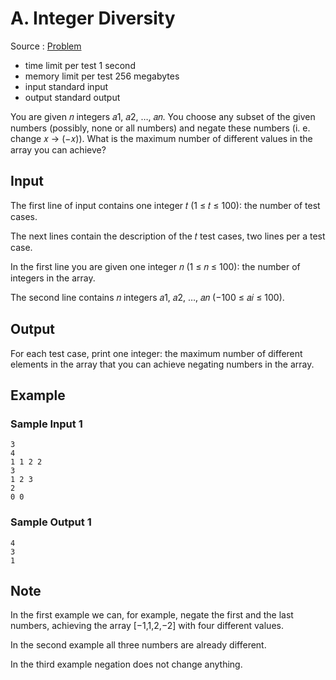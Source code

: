 # A. Integer Diversity

Source : [Problem](https://codeforces.com/problemset/problem/1616/A)

- time limit per test 1 second
- memory limit per test 256 megabytes
- input standard input
- output standard output

You are given 𝑛 integers 𝑎1, 𝑎2, …, 𝑎𝑛. You choose any subset of the given numbers (possibly, none or all numbers) and negate these numbers (i. e. change 𝑥 → (−𝑥)). What is the maximum number of different values in the array you can achieve?

## Input

The first line of input contains one integer 𝑡 (1 ≤ 𝑡 ≤ 100): the number of test cases.

The next lines contain the description of the 𝑡 test cases, two lines per a test case.

In the first line you are given one integer 𝑛 (1 ≤ 𝑛 ≤ 100): the number of integers in the array.

The second line contains 𝑛 integers 𝑎1, 𝑎2, …, 𝑎𝑛 (−100 ≤ 𝑎𝑖 ≤ 100).

## Output

For each test case, print one integer: the maximum number of different elements in the array that you can achieve negating numbers in the array.

## Example

### Sample Input 1

    3
    4
    1 1 2 2
    3
    1 2 3
    2
    0 0

### Sample Output 1

    4
    3
    1

## Note

In the first example we can, for example, negate the first and the last numbers, achieving the array [−1,1,2,−2] with four different values.

In the second example all three numbers are already different.

In the third example negation does not change anything.
